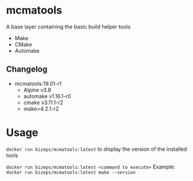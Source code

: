 # mcmatools
A base layer containing the basic build helper tools
- Make
- CMake
- Automake

## Changelog
- mcmatools:19.01-r1
  - Alpine v3.8
  - automake v1.16.1-r0
  - cmake v3.11.1-r2
  - make=4.2.1-r2

# Usage
`docker run bizeps/mcmatools:latest` to display the version of the installed tools

`docker run bizeps/mcmatools:latest <command to execute>` Example: `docker run bizeps/mcmatools:latest make --version`